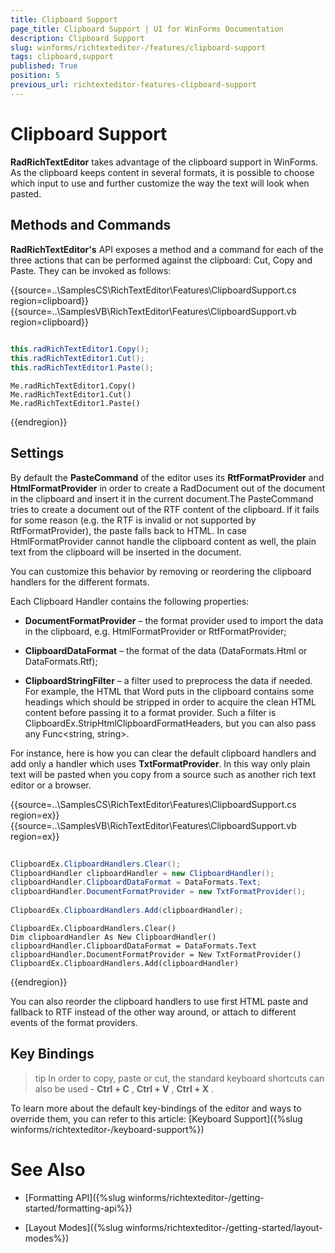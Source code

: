 ```yaml
---
title: Clipboard Support
page_title: Clipboard Support | UI for WinForms Documentation
description: Clipboard Support
slug: winforms/richtexteditor-/features/clipboard-support
tags: clipboard,support
published: True
position: 5
previous_url: richtexteditor-features-clipboard-support
---
```


# Clipboard Support



__RadRichTextEditor__ takes advantage of the clipboard support in WinForms. As the clipboard keeps content in several formats, it is possible to choose which input to use  and further customize the way the text will look when pasted.
        

## Methods and Commands

__RadRichTextEditor's__ API exposes a method and a command for each of the three actions that can be performed against the clipboard:  Cut, Copy and Paste. They can be invoked as follows:

{{source=..\SamplesCS\RichTextEditor\Features\ClipboardSupport.cs region=clipboard}} 
{{source=..\SamplesVB\RichTextEditor\Features\ClipboardSupport.vb region=clipboard}} 

````C#
            
this.radRichTextEditor1.Copy();
this.radRichTextEditor1.Cut();
this.radRichTextEditor1.Paste();

````
````VB.NET
Me.radRichTextEditor1.Copy()
Me.radRichTextEditor1.Cut()
Me.radRichTextEditor1.Paste()

````

{{endregion}}

## Settings

By default the __PasteCommand__ of the editor uses its __RtfFormatProvider__ and  __HtmlFormatProvider__ in order to create a RadDocument out of the document in the clipboard and insert it in the current document.The PasteCommand tries to create a document out of the RTF content of the clipboard. If it fails for some reason (e.g. the RTF is invalid or not supported by RtfFormatProvider), the paste falls back to HTML. In case HtmlFormatProvider cannot handle the clipboard content as well, the plain text from the clipboard will be inserted in the document.
          
You can customize this behavior by removing or reordering the clipboard handlers for the different formats.

Each Clipboard Handler contains the following properties:

* __DocumentFormatProvider__ – the format provider used to import the data in the clipboard, e.g. HtmlFormatProvider or RtfFormatProvider;

* __ClipboardDataFormat__ – the format of the data (DataFormats.Html or DataFormats.Rtf);

* __ClipboardStringFilter__ – a filter used to preprocess the data if needed. For example, the HTML that Word puts in the clipboard contains some headings which should be stripped in order to acquire the clean HTML content before passing it to a format provider. Such a filter is ClipboardEx.StripHtmlClipboardFormatHeaders, but you can also pass any Func<string, string>.
              

For instance, here is how you can clear the default clipboard handlers and add only a handler which uses __TxtFormatProvider__. In this way only plain text will be pasted when you copy from a source such as another rich text editor or a browser.

{{source=..\SamplesCS\RichTextEditor\Features\ClipboardSupport.cs region=ex}} 
{{source=..\SamplesVB\RichTextEditor\Features\ClipboardSupport.vb region=ex}} 

````C#
            
ClipboardEx.ClipboardHandlers.Clear();
ClipboardHandler clipboardHandler = new ClipboardHandler();
clipboardHandler.ClipboardDataFormat = DataFormats.Text;
clipboardHandler.DocumentFormatProvider = new TxtFormatProvider();
    
ClipboardEx.ClipboardHandlers.Add(clipboardHandler);

````
````VB.NET
ClipboardEx.ClipboardHandlers.Clear()
Dim clipboardHandler As New ClipboardHandler()
clipboardHandler.ClipboardDataFormat = DataFormats.Text
clipboardHandler.DocumentFormatProvider = New TxtFormatProvider()
ClipboardEx.ClipboardHandlers.Add(clipboardHandler)

````

{{endregion}} 


You can also reorder the clipboard handlers to use first HTML paste and fallback to RTF instead of the other way around, or attach to different events of the format providers.

## Key Bindings

>tip In order to copy, paste or cut, the standard keyboard shortcuts can also be used - __Ctrl + C__ , __Ctrl + V__ , __Ctrl + X__ .
>


To learn more about the default key-bindings of the editor and ways to override them, you can refer to this article: [Keyboard Support]({%slug winforms/richtexteditor-/keyboard-support%})

# See Also

 * [Formatting API]({%slug winforms/richtexteditor-/getting-started/formatting-api%})

 * [Layout Modes]({%slug winforms/richtexteditor-/getting-started/layout-modes%})
